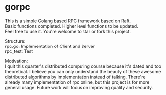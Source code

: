 # gorpc   
This is a simple Golang based RPC framework based on Raft.  
Basic functions completed. Higher level functions to be updated.   
Feel free to use it. You're welcome to star or fork this project.   

Structure:  
rpc.go: Implementation of Client and Server  
rpc_test: Test  

Motivation:     
I quit this quarter's distributed computing course because it's dated and too theoretical. I believe you can only understand the beauty of these awesome distributed algorithms by implementation instead of talking. There're already many implementation of rpc online, but this project is for more general usage. Future work will focus on improving quality and security.   

